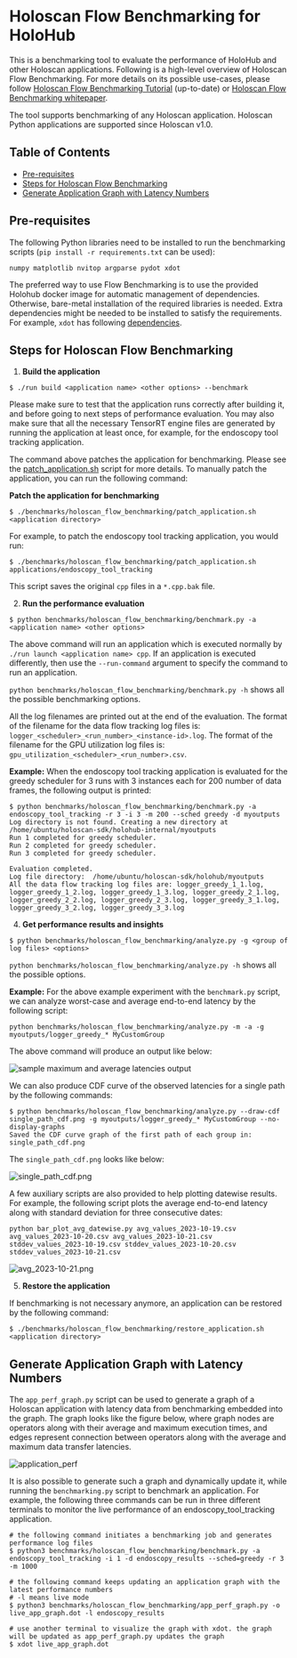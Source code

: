 # Holoscan Flow Benchmarking for HoloHub

This is a benchmarking tool to evaluate the performance of HoloHub and other Holoscan applications.
Following is a high-level overview of Holoscan Flow Benchmarking. For more details on its possible
use-cases, please follow [Holoscan Flow Benchmarking Tutorial](./flow_benchmarking_tutorial.md)
(up-to-date) or
[Holoscan Flow Benchmarking whitepaper](https://developer.download.nvidia.com/holoscan/Holoscan-Flow-Benchmarking.pdf).

The tool supports benchmarking of any Holoscan application. Holoscan Python applications are
supported since Holoscan v1.0.

## Table of Contents

- [Pre-requisites](#pre-requisites)
- [Steps for Holoscan Flow Benchmarking](#steps-for-holoscan-flow-benchmarking)
- [Generate Application Graph with Latency Numbers](#generate-application-graph-with-latency-numbers)

## Pre-requisites
The following Python libraries need to be installed to run the benchmarking scripts (`pip install -r requirements.txt` can be used):

```
numpy matplotlib nvitop argparse pydot xdot
```

The preferred way to use Flow Benchmarking is to use the provided Holohub docker image for automatic
management of dependencies. Otherwise, bare-metal installation of the required libraries is needed.
Extra dependencies might be needed to be installed to satisfy the requirements. For example, `xdot`
has following [dependencies](https://github.com/jrfonseca/xdot.py?tab=readme-ov-file#requirements).

## Steps for Holoscan Flow Benchmarking
1. **Build the application**

```
$ ./run build <application name> <other options> --benchmark
```

Please make sure to test that the application runs correctly after building it, and before going to
next steps of performance evaluation. You may also make sure that all the necessary TensorRT engine
files are generated by running the application at least once, for example, for the endoscopy tool
tracking application.

The command above patches the application for benchmarking.
Please see the [patch_application.sh](./patch_application.sh) script for more details. To manually patch the application, you can run the following command:

**Patch the application for benchmarking**

```
$ ./benchmarks/holoscan_flow_benchmarking/patch_application.sh <application directory>
```

For example, to patch the endoscopy tool tracking application, you would run:

```
$ ./benchmarks/holoscan_flow_benchmarking/patch_application.sh applications/endoscopy_tool_tracking
```
This script saves the original `cpp` files in a `*.cpp.bak` file.


2. **Run the performance evaluation**

```
$ python benchmarks/holoscan_flow_benchmarking/benchmark.py -a <application name> <other options>
```

The above command will run an application which is executed normally by
`./run launch <application name> cpp`. If an application is executed differently, then use the
`--run-command` argument to specify the command to run an application.

`python benchmarks/holoscan_flow_benchmarking/benchmark.py -h` shows all the possible benchmarking options.

All the log filenames are printed out at the end of the evaluation. The format of the filename for the data flow tracking log files is:
`logger_<scheduler>_<run_number>_<instance-id>.log`. The format of the filename for the GPU
utilization log files is: `gpu_utilization_<scheduler>_<run_number>.csv`.

**Example:**
When the endoscopy tool tracking application is evaluated for the greedy scheduler for 3 runs with 3
instances each for 200 number of data frames, the following output is printed:
```
$ python benchmarks/holoscan_flow_benchmarking/benchmark.py -a endoscopy_tool_tracking -r 3 -i 3 -m 200 --sched greedy -d myoutputs
Log directory is not found. Creating a new directory at /home/ubuntu/holoscan-sdk/holohub-internal/myoutputs
Run 1 completed for greedy scheduler.
Run 2 completed for greedy scheduler.
Run 3 completed for greedy scheduler.

Evaluation completed.
Log file directory:  /home/ubuntu/holoscan-sdk/holohub/myoutputs
All the data flow tracking log files are: logger_greedy_1_1.log, logger_greedy_1_2.log, logger_greedy_1_3.log, logger_greedy_2_1.log, logger_greedy_2_2.log, logger_greedy_2_3.log, logger_greedy_3_1.log, logger_greedy_3_2.log, logger_greedy_3_3.log

```

4. **Get performance results and insights**

```
$ python benchmarks/holoscan_flow_benchmarking/analyze.py -g <group of log files> <options>
```
`python benchmarks/holoscan_flow_benchmarking/analyze.py -h` shows all the possible options.

**Example:**
For the above example experiment with the `benchmark.py` script, we can analyze worst-case and
average end-to-end latency by the following script:

```
python benchmarks/holoscan_flow_benchmarking/analyze.py -m -a -g myoutputs/logger_greedy_* MyCustomGroup
```
The above command will produce an output like below:

![sample maximum and average latencies output](sample_output.png)

We can also produce CDF curve of the observed latencies for a single path by the following commands:

```
$ python benchmarks/holoscan_flow_benchmarking/analyze.py --draw-cdf single_path_cdf.png -g myoutputs/logger_greedy_* MyCustomGroup --no-display-graphs
Saved the CDF curve graph of the first path of each group in: single_path_cdf.png
```

The `single_path_cdf.png` looks like below:

![single_path_cdf.png](single_path_cdf.png)

A few auxiliary scripts are also provided to help plotting datewise results. For example, the
following script plots the average end-to-end latency along with standard deviation for three
consecutive dates:

```
python bar_plot_avg_datewise.py avg_values_2023-10-19.csv avg_values_2023-10-20.csv avg_values_2023-10-21.csv stddev_values_2023-10-19.csv stddev_values_2023-10-20.csv stddev_values_2023-10-21.csv
```

![avg_2023-10-21.png](avg_2023-10-21.png)

5. **Restore the application**

If benchmarking is not necessary anymore, an application can be restored by the following command:

```
$ ./benchmarks/holoscan_flow_benchmarking/restore_application.sh <application directory>
```

## Generate Application Graph with Latency Numbers

The `app_perf_graph.py` script can be used to generate a graph of a Holoscan application with
latency data from benchmarking embedded into the graph. The graph looks like the figure below, where
graph nodes are operators along with their average and maximum execution times, and edges represent
connection between operators along with the average and maximum data transfer latencies.

![application_perf](application_perf.png)

It is also possible to generate such a graph and dynamically update it, while running the
`benchmarking.py` script to benchmark an application. For example, the following three commands can
be run in three different terminals to monitor the live performance of an endoscopy_tool_tracking
application.

```
# the following command initiates a benchmarking job and generates performance log files
$ python3 benchmarks/holoscan_flow_benchmarking/benchmark.py -a endoscopy_tool_tracking -i 1 -d endoscopy_results --sched=greedy -r 3 -m 1000

# the following command keeps updating an application graph with the latest performance numbers
# -l means live mode
$ python3 benchmarks/holoscan_flow_benchmarking/app_perf_graph.py -o live_app_graph.dot -l endoscopy_results

# use another terminal to visualize the graph with xdot. the graph will be updated as app_perf_graph.py updates the graph
$ xdot live_app_graph.dot
```
